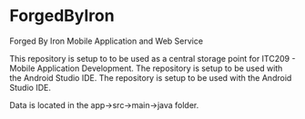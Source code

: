 # ForgedByIron
Forged By Iron Mobile Application and Web Service

This repository is setup to to be used as a central storage point for ITC209 - Mobile Application Development. 
The repository is setup to be used with the Android Studio IDE. The repository is setup to be used with the Android Studio IDE.

Data is located in the app->src->main->java folder.

